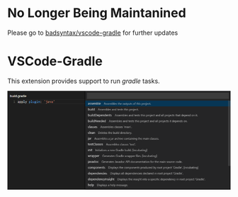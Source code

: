 # No Longer Being Maintanined
Please go to [badsyntax/vscode-gradle](https://github.com/badsyntax/vscode-gradle) for further updates

# VSCode-Gradle
This extension provides support to run _gradle_ tasks.

![Main image](images/main.png)
